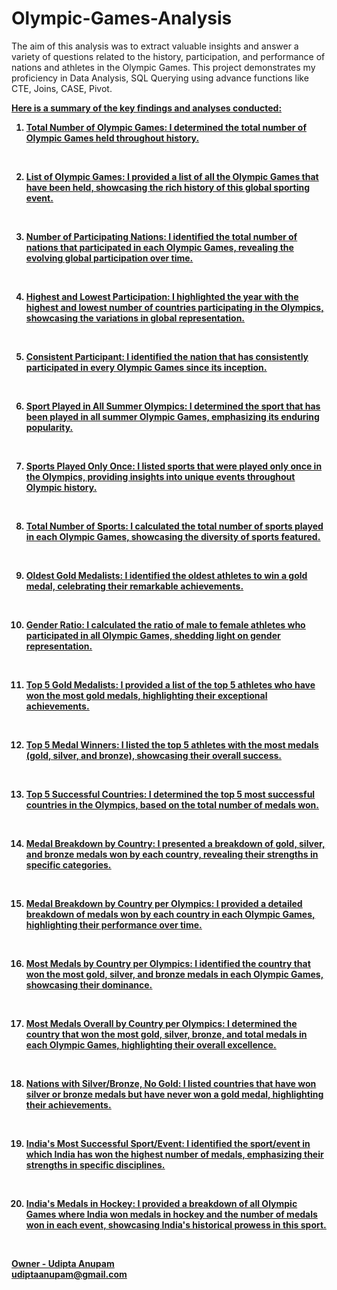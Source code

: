 # Olympic-Games-Analysis
The aim of this analysis was to extract valuable insights and answer a variety of questions related to the history, participation, and performance of nations and athletes in the Olympic Games.  This project demonstrates my proficiency in Data Analysis, SQL Querying using advance functions like CTE, Joins, CASE, Pivot.
<br>

<b><u> Here is a summary of the key findings and analyses conducted: <u><b>
<br>

1. Total Number of Olympic Games: I determined the total number of Olympic Games held throughout history.
<br>

2. List of Olympic Games: I provided a list of all the Olympic Games that have been held, showcasing the rich history of this global sporting event.
<br>

3. Number of Participating Nations: I identified the total number of nations that participated in each Olympic Games, revealing the evolving global participation over time.
<br>

4. Highest and Lowest Participation: I highlighted the year with the highest and lowest number of countries participating in the Olympics, showcasing the variations in global representation.
<br>

5. Consistent Participant: I identified the nation that has consistently participated in every Olympic Games since its inception.
<br>

6. Sport Played in All Summer Olympics: I determined the sport that has been played in all summer Olympic Games, emphasizing its enduring popularity.
<br>

7. Sports Played Only Once: I listed sports that were played only once in the Olympics, providing insights into unique events throughout Olympic history.
<br>

8. Total Number of Sports: I calculated the total number of sports played in each Olympic Games, showcasing the diversity of sports featured.
<br>

9. Oldest Gold Medalists: I identified the oldest athletes to win a gold medal, celebrating their remarkable achievements.
<br>

10. Gender Ratio: I calculated the ratio of male to female athletes who participated in all Olympic Games, shedding light on gender representation.
<br>

11. Top 5 Gold Medalists: I provided a list of the top 5 athletes who have won the most gold medals, highlighting their exceptional achievements.
<br>

12. Top 5 Medal Winners: I listed the top 5 athletes with the most medals (gold, silver, and bronze), showcasing their overall success.
<br>

13. Top 5 Successful Countries: I determined the top 5 most successful countries in the Olympics, based on the total number of medals won.
<br>

14. Medal Breakdown by Country: I presented a breakdown of gold, silver, and bronze medals won by each country, revealing their strengths in specific categories.
<br>

15. Medal Breakdown by Country per Olympics: I provided a detailed breakdown of medals won by each country in each Olympic Games, highlighting their performance over time.
<br>

16. Most Medals by Country per Olympics: I identified the country that won the most gold, silver, and bronze medals in each Olympic Games, showcasing their dominance.
<br>

17. Most Medals Overall by Country per Olympics: I determined the country that won the most gold, silver, bronze, and total medals in each Olympic Games, highlighting their overall excellence.
<br>

18. Nations with Silver/Bronze, No Gold: I listed countries that have won silver or bronze medals but have never won a gold medal, highlighting their achievements.
<br>

19. India's Most Successful Sport/Event: I identified the sport/event in which India has won the highest number of medals, emphasizing their strengths in specific disciplines.
<br>

20. India's Medals in Hockey: I provided a breakdown of all Olympic Games where India won medals in hockey and the number of medals won in each event, showcasing India's historical prowess in this sport.
<br>


Owner - Udipta Anupam
<br>
udiptaanupam@gmail.com
